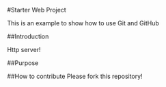 #Starter Web Project

This is an example to show how to use Git and GitHub

##Introduction

Http server!

##Purpose

##How to contribute
Please fork this repository!